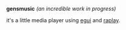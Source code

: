 **gensmusic** *(an incredible work in progress)*

it's a little media player using [egui][egui-gh] and [raplay][raplay-gh].

[egui-gh]: https://github.com/emilk/egui
[raplay-gh]: https://github.com/BonnyAD9/raplay